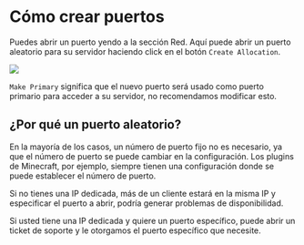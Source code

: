 # Cómo crear puertos

Puedes abrir un puerto yendo a la sección Red. Aquí puede abrir un puerto aleatorio para su servidor haciendo click en el botón `Create Allocation`.

![](https://i.imgur.com/iV0YEYU.png)

`Make Primary` significa que el nuevo puerto será usado como puerto primario para acceder a su servidor, no recomendamos modificar esto.

## ¿Por qué un puerto aleatorio?

En la mayoría de los casos, un número de puerto fijo no es necesario, ya que el número de puerto se puede cambiar en la configuración. Los plugins de Minecraft, por ejemplo, siempre tienen una configuración donde se puede establecer el número de puerto.

Si no tienes una IP dedicada, más de un cliente estará en la misma IP y especificar el puerto a abrir, podría generar problemas de disponibilidad.

Si usted tiene una IP dedicada y quiere un puerto específico, puede abrir un ticket de soporte y le otorgamos el puerto específico que necesite.